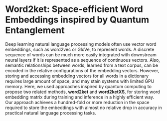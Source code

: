 # Word2ket: Space-efficient Word Embeddings inspired by Quantum Entanglement

Deep learning natural language processing models often use vector word embeddings, such as word2vec or GloVe, to represent words. A discrete sequence of words can be much more easily integrated with downstream neural layers if it is represented as a sequence of continuous vectors. Also, semantic relationships between words, learned from a text corpus, can be encoded in the relative configurations of the embedding vectors. However, storing and accessing embedding vectors for all words in a dictionary requires large amount of space, and may stain systems with limited GPU memory. Here, we used approaches inspired by quantum computing to propose two related methods, **word2ket** and **word2ketXS**, for storing word embedding matrix during training and inference in a highly efficient way. Our approach achieves a hundred-fold or more reduction in the space required to store the embeddings with almost no relative drop in accuracy in practical natural language processing tasks.

